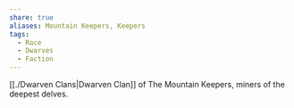 ```yaml
---
share: true
aliases: Mountain Keepers, Keepers
tags:
  - Race
  - Dwarves
  - Faction
---
```


[[./Dwarven Clans|Dwarven Clan]] of The Mountain Keepers, miners of the deepest delves.